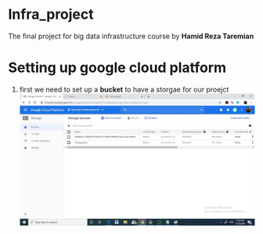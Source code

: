 # Infra_project
The final project for big data infrastructure course by **Hamid Reza Taremian**

# Setting up google cloud platform
1. first we need to set up a **bucket** to have a storgae for our proejct
![bucket for our project](images/bucket.jpg)
